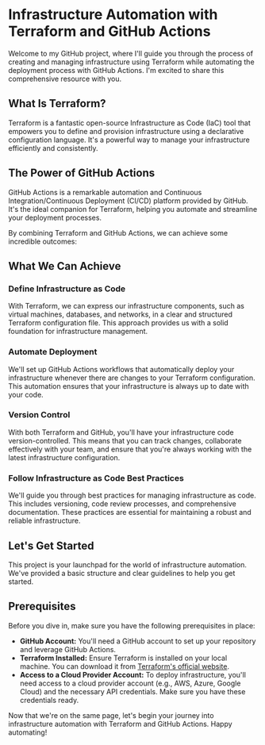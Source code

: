 # Infrastructure Automation with Terraform and GitHub Actions

Welcome to my GitHub project, where I'll guide you through the process of creating and managing infrastructure using Terraform while automating the deployment process with GitHub Actions. I'm excited to share this comprehensive resource with you.

## What Is Terraform?

Terraform is a fantastic open-source Infrastructure as Code (IaC) tool that empowers you to define and provision infrastructure using a declarative configuration language. It's a powerful way to manage your infrastructure efficiently and consistently.

## The Power of GitHub Actions

GitHub Actions is a remarkable automation and Continuous Integration/Continuous Deployment (CI/CD) platform provided by GitHub. It's the ideal companion for Terraform, helping you automate and streamline your deployment processes.

By combining Terraform and GitHub Actions, we can achieve some incredible outcomes:

## What We Can Achieve

### Define Infrastructure as Code

With Terraform, we can express our infrastructure components, such as virtual machines, databases, and networks, in a clear and structured Terraform configuration file. This approach provides us with a solid foundation for infrastructure management.

### Automate Deployment

We'll set up GitHub Actions workflows that automatically deploy your infrastructure whenever there are changes to your Terraform configuration. This automation ensures that your infrastructure is always up to date with your code.

### Version Control

With both Terraform and GitHub, you'll have your infrastructure code version-controlled. This means that you can track changes, collaborate effectively with your team, and ensure that you're always working with the latest infrastructure configuration.

### Follow Infrastructure as Code Best Practices

We'll guide you through best practices for managing infrastructure as code. This includes versioning, code review processes, and comprehensive documentation. These practices are essential for maintaining a robust and reliable infrastructure.

## Let's Get Started

This project is your launchpad for the world of infrastructure automation. We've provided a basic structure and clear guidelines to help you get started. 

## Prerequisites

Before you dive in, make sure you have the following prerequisites in place:

* **GitHub Account:** You'll need a GitHub account to set up your repository and leverage GitHub Actions.
* **Terraform Installed:** Ensure Terraform is installed on your local machine. You can download it from [Terraform's official website](https://www.terraform.io/downloads.html).
* **Access to a Cloud Provider Account:** To deploy infrastructure, you'll need access to a cloud provider account (e.g., AWS, Azure, Google Cloud) and the necessary API credentials. Make sure you have these credentials ready.

Now that we're on the same page, let's begin your journey into infrastructure automation with Terraform and GitHub Actions. Happy automating!
